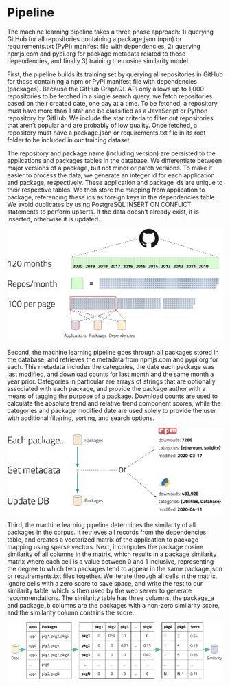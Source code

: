 # Pipeline

The machine learning pipeline takes a three phase approach: 1) querying GitHub for all repositories containing a package.json (npm) or requirements.txt (PyPI) manifest file with dependencies, 2) querying npmjs.com and pypi.org for package metadata related to those dependencies, and finally 3) training the cosine similarity model.

First, the pipeline builds its training set by querying all repositories in GitHub for those containing a npm or PyPI manifest file with dependencies (packages). Because the GitHub GraphQL API only allows up to 1,000 repositories to be fetched in a single search query, we fetch repositories based on their created date, one day at a time. To be fetched, a repository must have more than 1 star and be classified as a JavaScript or Python repository by GitHub. We include the star criteria to filter out repositories that aren’t popular and are probably of low quality. Once fetched, a repository must have a package.json or requirements.txt file in its root folder to be included in our training dataset.

The repository and package name (including version) are persisted to the applications and packages tables in the database. We differentiate between major versions of a package, but not minor or patch versions. To make it easier to process the data, we generate an integer id for each application and package, respectively. These application and package ids are unique to their respective tables. We then store the mapping from application to package, referencing these ids as foreign keys in the dependencies table. We avoid duplicates by using PostgreSQL INSERT ON CONFLICT statements to perform upserts. If the data doesn’t already exist, it is inserted, otherwise it is updated.

![GitHub query process](./img/github_query_process.png)

Second, the machine learning pipeline goes through all packages stored in the database, and retrieves the metadata from npmjs.com and pypi.org for each. This metadata includes the categories, the date each package was last modified, and download counts for last month and the same month a year prior. Categories in particular are arrays of strings that are optionally associated with each package, and provide the package author with a means of tagging the purpose of a package. Download counts are used to calculate the absolute trend and relative trend component scores, while the categories and package modified date are used solely to provide the user with additional filtering, sorting, and search options.

![Package metadata query process](./img/package_metadata_query_process.png)

Third, the machine learning pipeline determines the similarity of all packages in the corpus. It retrieves all records from the dependencies table, and creates a vectorized matrix of the application to package mapping using sparse vectors. Next, it computes the package cosine similarity of all columns in the matrix, which results in a package similarity matrix where each cell is a value between 0 and 1 inclusive, representing the degree to which two packages tend to appear in the same package.json or requirements.txt files together. We iterate through all cells in the matrix, ignore cells with a zero score to save space, and write the rest to our similarity table, which is then used by the web server to generate recommendations. The similarity table has three columns, the package_a and package_b columns are the packages with a non-zero similarity score, and the similarity column contains the score.

![Process of generating similarity scores](./img/similarity_scores.png)